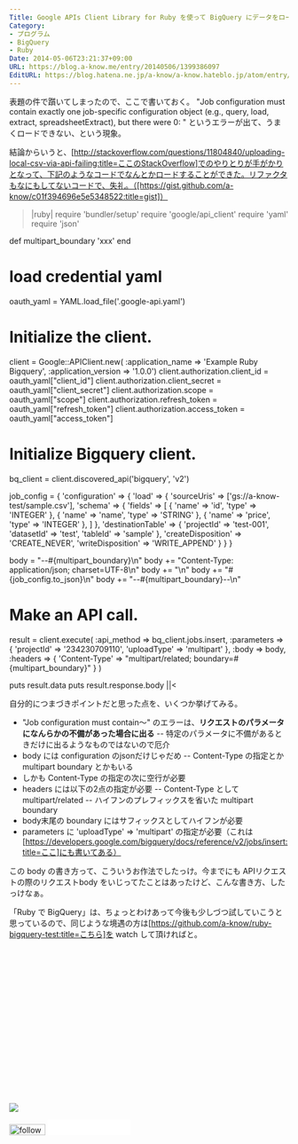 ```yaml
---
Title: Google APIs Client Library for Ruby を使って BigQuery にデータをロードする
Category:
- プログラム
- BigQuery
- Ruby
Date: 2014-05-06T23:21:37+09:00
URL: https://blog.a-know.me/entry/20140506/1399386097
EditURL: https://blog.hatena.ne.jp/a-know/a-know.hateblo.jp/atom/entry/12921228815727979223
---
```


表題の件で躓いてしまったので、ここで書いておく。
"Job configuration must contain exactly one job-specific configuration object (e.g., query, load, extract, spreadsheetExtract), but there were 0: " というエラーが出て、うまくロードできない、という現象。


結論からいうと、[http://stackoverflow.com/questions/11804840/uploading-local-csv-via-api-failing:title=ここのStackOverflow]でのやりとりが手がかりとなって、下記のようなコードでなんとかロードすることができた。リファクタもなにもしてないコードで、失礼。（[https://gist.github.com/a-know/c01f394696e5e5348522:title=gist]）

>|ruby|
require 'bundler/setup'
require 'google/api_client'
require 'yaml'
require 'json'

def multipart_boundary
  'xxx'
end

# load credential yaml
oauth_yaml = YAML.load_file('.google-api.yaml')

# Initialize the client.
client = Google::APIClient.new(
  :application_name => 'Example Ruby Bigquery',
  :application_version => '1.0.0')
client.authorization.client_id = oauth_yaml["client_id"]
client.authorization.client_secret = oauth_yaml["client_secret"]
client.authorization.scope = oauth_yaml["scope"]
client.authorization.refresh_token = oauth_yaml["refresh_token"]
client.authorization.access_token = oauth_yaml["access_token"]

# Initialize Bigquery client.
bq_client = client.discovered_api('bigquery', 'v2')

job_config = {
  'configuration' => {
    'load' => {
      'sourceUris' => ['gs://a-know-test/sample.csv'],
      'schema' => {
        'fields' => [
          {
            'name' => 'id',
            'type' => 'INTEGER'
          },
          {
            'name' => 'name',
            'type' => 'STRING'
          },
          {
            'name' => 'price',
            'type' => 'INTEGER'
          },
        ]
      },
      'destinationTable' => {
        'projectId' => 'test-001',
        'datasetId' => 'test',
        'tableId'   => 'sample'
      },
      'createDisposition' => 'CREATE_NEVER',
      'writeDisposition' => 'WRITE_APPEND'
    }
  }
}

body = "--#{multipart_boundary}\n"
body += "Content-Type: application/json; charset=UTF-8\n"
body += "\n"
body += "#{job_config.to_json}\n"
body += "--#{multipart_boundary}--\n"

# Make an API call.
result = client.execute(
  :api_method => bq_client.jobs.insert,
  :parameters => {
    'projectId' => '234230709110',
    'uploadType' => 'multipart'
  },
  :body => body,
  :headers => { 'Content-Type' => "multipart/related; boundary=#{multipart_boundary}" }
)


puts result.data
puts result.response.body
||<


自分的につまづきポイントだと思った点を、いくつか挙げてみる。


- "Job configuration must contain〜" のエラーは、<span class="deco" style="font-weight:bold;">リクエストのパラメータになんらかの不備があった場合に出る</span>
-- 特定のパラメータに不備があるときだけに出るようなものではないので厄介
- body には configuration のjsonだけじゃだめ
-- Content-Type の指定とか multipart boundary とかもいる
- しかも Content-Type の指定の次に空行が必要
- headers には以下の2点の指定が必要
-- Content-Type として multipart/related
-- ハイフンのプレフィックスを省いた multipart boundary
- body末尾の boundary にはサフィックスとしてハイフンが必要
- parameters に 'uploadType' => 'multipart' の指定が必要（これは[https://developers.google.com/bigquery/docs/reference/v2/jobs/insert:title=ここ]にも書いてある）


この body の書き方って、こういうお作法でしたっけ。今までにも APIリクエストの際のリクエストbody をいじってたことはあったけど、こんな書き方、したっけなぁ。


「Ruby で BigQuery」は、ちょっとわけあって今後も少しづつ試していこうと思っているので、同じような境遇の方は[https://github.com/a-know/ruby-bigquery-test:title=こちら]を watch して頂ければと。


<div>
<br>
<script async src="//pagead2.googlesyndication.com/pagead/js/adsbygoogle.js"></script>
<!-- article-bottom2 -->
<ins class="adsbygoogle"
     style="display:inline-block;width:300px;height:250px"
     data-ad-client="ca-pub-3463034538369189"
     data-ad-slot="5274552934"></ins>
<script>
(adsbygoogle = window.adsbygoogle || []).push({});
</script>

<a href="http://bit.ly/grass-graph" target='blank' rel="nofollow"><img src="https://cdn-ak.f.st-hatena.com/images/fotolife/a/a-know/20170405/20170405220342.png"></a>
<br>
</div>

<div>
<a href='http://cloud.feedly.com/#subscription%2Ffeed%2Fhttp%3A%2F%2Fblog.a-know.me%2Ffeed'  target='blank'><img id='feedlyFollow' src='//s3.feedly.com/img/follows/feedly-follow-rectangle-volume-small_2x.png' alt='follow us in feedly' width='65' height='20'></a>



<iframe src="//blog.hatena.ne.jp/a-know/a-know.hateblo.jp/subscribe/iframe" allowtransparency="true" frameborder="0" scrolling="no" width="150" height="28"></iframe>
</div>


<script src="https://moshi-moshi.moshimo.works/moshimoshi/a_know_blog/20140506-1399386097?title=Google%20APIs%20Client%20Library%20for%20Ruby%20%E3%82%92%E4%BD%BF%E3%81%A3%E3%81%A6%20BigQuery%20%E3%81%AB%E3%83%87%E3%83%BC%E3%82%BF%E3%82%92%E3%83%AD%E3%83%BC%E3%83%89%E3%81%99%E3%82%8B"></script>
